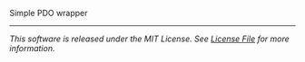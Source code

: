 Simple PDO wrapper

-----

_This software is released under the MIT License. See [License File](LICENSE.md) for more information._
